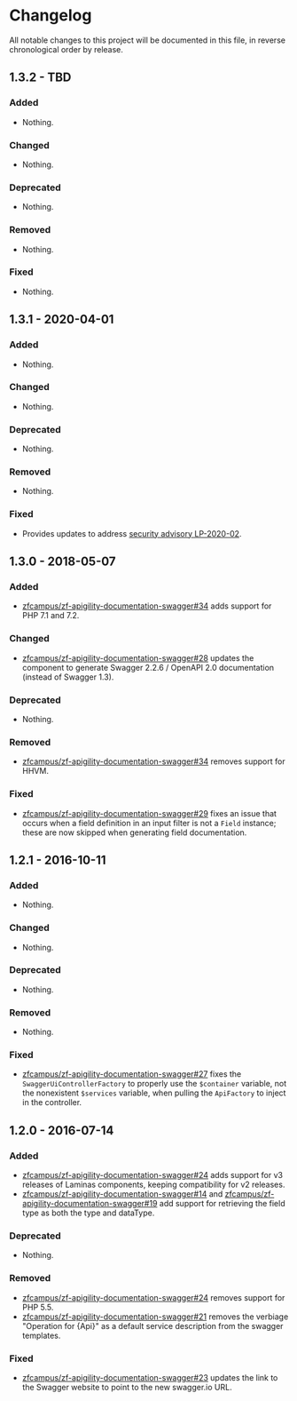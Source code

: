 # Changelog

All notable changes to this project will be documented in this file, in reverse chronological order by release.

## 1.3.2 - TBD

### Added

- Nothing.

### Changed

- Nothing.

### Deprecated

- Nothing.

### Removed

- Nothing.

### Fixed

- Nothing.

## 1.3.1 - 2020-04-01

### Added

- Nothing.

### Changed

- Nothing.

### Deprecated

- Nothing.

### Removed

- Nothing.

### Fixed

- Provides updates to address [security advisory LP-2020-02](https://getlaminas.org/security/advisory/LP-2020-02).

## 1.3.0 - 2018-05-07

### Added

- [zfcampus/zf-apigility-documentation-swagger#34](https://github.com/zfcampus/zf-apigility-documentation-swagger/pull/34) adds support for PHP 7.1 and 7.2.

### Changed

- [zfcampus/zf-apigility-documentation-swagger#28](https://github.com/zfcampus/zf-apigility-documentation-swagger/pull/28) updates the component to generate Swagger 2.2.6 / OpenAPI 2.0 documentation (instead of Swagger 1.3).

### Deprecated

- Nothing.

### Removed

- [zfcampus/zf-apigility-documentation-swagger#34](https://github.com/zfcampus/zf-apigility-documentation-swagger/pull/34) removes support for HHVM.

### Fixed

- [zfcampus/zf-apigility-documentation-swagger#29](https://github.com/zfcampus/zf-apigility-documentation-swagger/pull/29) fixes an issue that occurs when a field definition in an input filter
  is not a `Field` instance; these are now skipped when generating field documentation.

## 1.2.1 - 2016-10-11

### Added

- Nothing.

### Changed

- Nothing.

### Deprecated

- Nothing.

### Removed

- Nothing.

### Fixed

- [zfcampus/zf-apigility-documentation-swagger#27](https://github.com/zfcampus/zf-apigility-documentation-swagger/pull/27)
  fixes the `SwaggerUiControllerFactory` to properly use the `$container`
  variable, not the nonexistent `$services` variable, when pulling the
  `ApiFactory` to inject in the controller.

## 1.2.0 - 2016-07-14

### Added

- [zfcampus/zf-apigility-documentation-swagger#24](https://github.com/zfcampus/zf-apigility-documentation-swagger/pull/24)
  adds support for v3 releases of Laminas components, keeping
  compatibility for v2 releases.
- [zfcampus/zf-apigility-documentation-swagger#14](https://github.com/zfcampus/zf-apigility-documentation-swagger/pull/14) and
  [zfcampus/zf-apigility-documentation-swagger#19](https://github.com/zfcampus/zf-apigility-documentation-swagger/pull/19) add
  support for retrieving the field type as both the type and dataType.

### Deprecated

- Nothing.

### Removed

- [zfcampus/zf-apigility-documentation-swagger#24](https://github.com/zfcampus/zf-apigility-documentation-swagger/pull/24)
  removes support for PHP 5.5.
- [zfcampus/zf-apigility-documentation-swagger#21](https://github.com/zfcampus/zf-apigility-documentation-swagger/pull/21)
  removes the verbiage "Operation for {Api}" as a default service description
  from the swagger templates.

### Fixed

- [zfcampus/zf-apigility-documentation-swagger#23](https://github.com/zfcampus/zf-apigility-documentation-swagger/pull/23)
  updates the link to the Swagger website to point to the new swagger.io URL.
